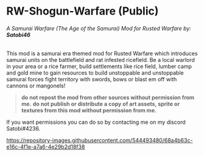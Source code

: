 # RW-Shogun-Warfare (Public)
###### A Samurai Warfare (The Age of the Samurai) Mod for Rusted Warfare by: **Satobi46**

This mod is a samurai era themed mod for Rusted Warfare which introduces samurai units on the battlefield and rat infested ricefield. Be a local warlord in your area or a rice farmer, build settlements like rice field, lumber camp and gold mine to gain resources to build unstoppable and unstoppable samurai forces fight territory with swords, bows or blast em off with cannons or mangonels!


> **do not repost the mod from other sources without permission from me.**
> **do not publish or distribute a copy of art assets, sprite or textures from this mod without permission from me.**

If you want permissions you can do so by contacting me on my discord Satobi#4236. 

https://repository-images.githubusercontent.com/544493480/68a4b63c-e16c-4f1e-a7a6-4e29b2d18f38
